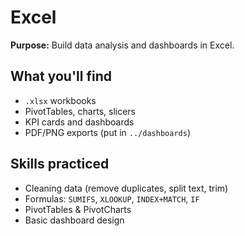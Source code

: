 # Excel

**Purpose:** Build data analysis and dashboards in Excel.

## What you'll find
- `.xlsx` workbooks
- PivotTables, charts, slicers
- KPI cards and dashboards
- PDF/PNG exports (put in `../dashboards`)

## Skills practiced
- Cleaning data (remove duplicates, split text, trim)
- Formulas: `SUMIFS`, `XLOOKUP`, `INDEX+MATCH`, `IF`
- PivotTables & PivotCharts
- Basic dashboard design